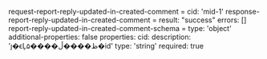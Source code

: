 request-report-reply-updated-in-created-comment =
  cid: 'mid-1'
response-report-reply-updated-in-created-comment =
  result: "success"
  errors: []
report-reply-updated-in-created-comment-schema =
  type: 'object'
  additional-properties: false
  properties:
    cid:
      description: 'ȷ�ϵĻظ����ڵ����۵�id'
      type: 'string'
      required: true
